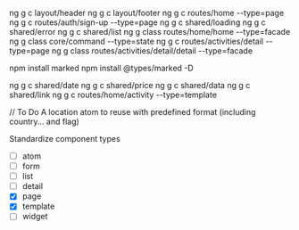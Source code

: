 ng g c layout/header
ng g c layout/footer
ng g c routes/home --type=page
ng g c routes/auth/sign-up --type=page
ng g c shared/loading
ng g c shared/error
ng g c shared/list
ng g class routes/home/home --type=facade
ng g class core/command --type=state
ng g c routes/activities/detail --type=page
ng g class routes/activities/detail/detail --type=facade

npm install marked
npm install @types/marked -D

ng g c shared/date
ng g c shared/price
ng g c shared/data
ng g c shared/link
ng g c routes/home/activity --type=template

// To Do
A location atom to reuse with predefined format (including country... and flag)

Standardize component types

- [ ] atom
- [ ] form
- [ ] list
- [ ] detail
- [x] page
- [x] template
- [ ] widget
